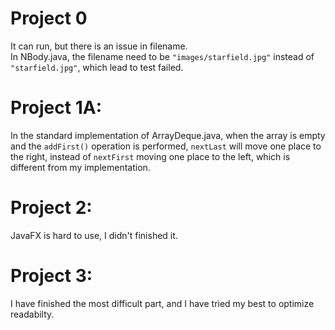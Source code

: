 # Project 0
It can run, but there is an issue in filename.   
In NBody.java, the filename need to be `"images/starfield.jpg"` instead of `"starfield.jpg"`, which lead to test failed.  

# Project 1A: 
In the standard implementation of ArrayDeque.java, when the array is empty and the `addFirst()` operation is performed, `nextLast` will move one place to the right, instead of `nextFirst` moving one place to the left, which is different from my implementation.

# Project 2:
JavaFX is hard to use, I didn't finished it.

# Project 3:
I have finished the most difficult part, and I have tried my best to optimize readabilty.
